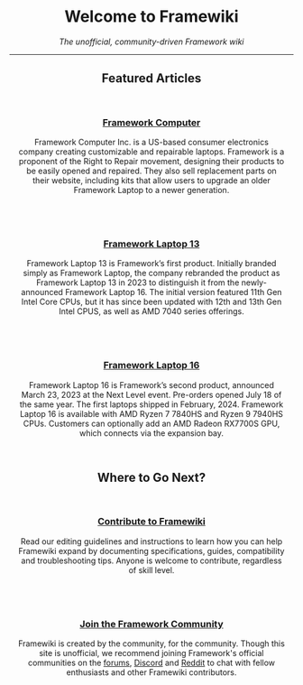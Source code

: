 ---
---
<style>
    h1,
    h2,
    h3  {
        text-align: center !important;
        border-bottom: none !important;
    }

    @media screen and (min-width: 992px) {
        .column-container {
            display: flex;
        }
        .column {
            flex: 1;
        }
    }

    .column {
        //border: 2px solid black;
        padding: 15px 15px 15px 15px;
        margin-bottom: 10px;
        text-align: center;
    }
</style>
# Welcome to Framewiki
<p style="text-align: center;"><I>The unofficial, community-driven Framework wiki</i></p>

<hr />

## Featured Articles
<div class="column-container">
    <div class="column">
        <h3><a href="/framework-computer-inc">Framework Computer</a></h3>
        <p>Framework Computer Inc. is a US-based consumer electronics company creating customizable and repairable laptops. Framework is a proponent of the Right to Repair movement, designing their products to be easily opened and repaired. They also sell replacement parts on their website, including kits that allow users to upgrade an older Framework Laptop to a newer generation.</p>
    </div>
    <div class="column">
        <h3><a href="/framework-laptop-13">Framework Laptop 13</a></h3>
        <p>Framework Laptop 13 is Framework’s first product. Initially branded simply as Framework Laptop, the company rebranded the product as Framework Laptop 13 in 2023 to distinguish it from the newly-announced Framework Laptop 16. The initial version featured 11th Gen Intel Core CPUs, but it has since been updated with 12th and 13th Gen Intel CPUS, as well as AMD 7040 series offerings.</p>
    </div>
    <div class="column">
        <h3><a href="/framework-laptop-16">Framework Laptop 16</a></h3>
        <p>Framework Laptop 16 is Framework’s second product, announced March 23, 2023 at the Next Level event. Pre-orders opened July 18 of the same year. The first laptops shipped in February, 2024. Framework Laptop 16 is available with AMD Ryzen 7 7840HS and Ryzen 9 7940HS CPUs. Customers can optionally add an AMD Radeon RX7700S GPU, which connects via the expansion bay.</p>
    </div>
</div>

## Where to Go Next?
<div class="column-container">
    <div class="column">
        <h3><a href="/framewiki:contributing">Contribute to Framewiki</a></h3>
        <p>Read our editing guidelines and instructions to learn how you can help Framewiki expand by documenting specifications, guides, compatibility and troubleshooting tips. Anyone is welcome to contribute, regardless of skill level.</p>
    </div>
    <div class="column">
        <h3><a href="https://community.frame.work/">Join the Framework Community</a></h3>
        <p>Framewiki is created by the community, for the community. Though this site is unofficial, we recommend joining Framework's official communities on the <a href="https://community.frame.work/">forums</a>, <a href="https://discord.gg/framework">Discord</a> and <a href="https://reddit.com/r/framework">Reddit</a> to chat with fellow enthusiasts and other Framewiki contributors.</p>
    </div>
</div>